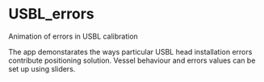 # USBL_errors
Animation of errors in USBL calibration

The app demonstarates the ways particular USBL head installation errors contribute positioning solution.
Vessel behaviour and errors values can be set up using sliders.

